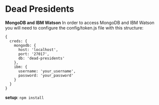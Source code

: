 # Dead Presidents

**MongoDB and IBM Watson**
In order to access MongoDB and IBM Watson you will need to configure the config/token.js file with this structure:

`{`  
`  creds: {`  
`    mongodb: {`  
`      host: 'localhost',`  
`      port: '27017',`  
`      db: 'dead-presidents'`  
`    },`  
`    ibm: {`  
`      username: 'your_username',`  
`      password: 'your_password'`  
`    }`  
`  }`  
`}`  

**setup**: `npm install`
